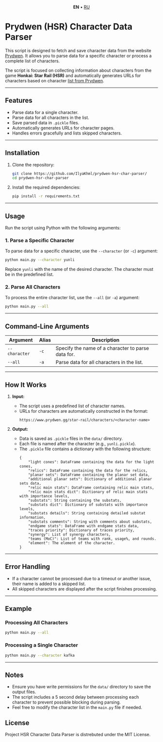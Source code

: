 <p align='center'>
    <b>EN</b> • <a href='README_RU.md'>RU</a>
</p>

# Prydwen (HSR) Character Data Parser

This script is designed to fetch and save character data from the website [Prydwen](https://www.prydwen.gg). It allows you to parse data for a specific character or process a complete list of characters. 

The script is focused on collecting information about characters from the game **Honkai: Star Rail (HSR)** and automatically generates URLs for characters based on character [list from Prydwen](https://www.prydwen.gg/star-rail/characters).

---

## Features
- Parse data for a single character.
- Parse data for all characters in the list.
- Save parsed data in `.pickle` files.
- Automatically generates URLs for character pages.
- Handles errors gracefully and lists skipped characters.

---

## Installation

1. Clone the repository:
   ```bash
   git clone https://github.com/IlyaKhml/prydwen-hsr-char-parser/
   cd prydwen-hsr-char-parser
   ```

2. Install the required dependencies:
   ```bash
   pip install -r requirements.txt
   ```

---

## Usage

Run the script using Python with the following arguments:

### 1. Parse a Specific Character
To parse data for a specific character, use the `--character` (or `-c`) argument:
```bash
python main.py --character yunli
```

Replace `yunli` with the name of the desired character. The character must be in the predefined list.

### 2. Parse All Characters
To process the entire character list, use the `--all` (or `-a`) argument:
```bash
python main.py --all
```

---

## Command-Line Arguments
| Argument          | Alias | Description                                              |
|-------------------|-------|----------------------------------------------------------|
| `--character`     | `-c`  | Specify the name of a character to parse data for.       |
| `--all`           | `-a`  | Parse data for all characters in the list.              |

---

## How It Works

1. **Input:**
   - The script uses a predefined list of character names.
   - URLs for characters are automatically constructed in the format:
     ```
     https://www.prydwen.gg/star-rail/characters/<character-name>
     ```

2. **Output:**
   - Data is saved as `.pickle` files in the `data/` directory.
   - Each file is named after the character (e.g., `yunli.pickle`).
   - The `.pickle` file contains a dictionary with the following structure:
     ```
     {
         "light cones": DataFrame containing the data for the light cones,
         "relics": DataFrame containing the data for the relics,
         "planar sets": DataFrame containing the planar set data,
         "additional planar sets": Dictionary of additional planar sets data,
         "relic main stats": DataFrame containing relic main stats,
         "relic main stats dict": Dictionary of relic main stats with importance levels,
         "substats": String containing the substats,
         "substats dict": Dictionary of substats with importance levels,
         "substats details": String containing detailed substat information,
         "substats comments": String with comments about substats,
         "endgame stats": DataFrame with endgame stats data,
         "traces priority": Dictionary of traces priority,
         "synergy": List of synergy characters,
         "teams (MoC)": List of teams with rank, usage%, and rounds.
         "element": The element of the character.
     }
     ```

---

## Error Handling
- If a character cannot be processed due to a timeout or another issue, their name is added to a skipped list.
- All skipped characters are displayed after the script finishes processing.

---

## Example

### Processing All Characters
```bash
python main.py --all
```

### Processing a Single Character
```bash
python main.py --character kafka
```

---

## Notes
- Ensure you have write permissions for the `data/` directory to save the output files.
- The script includes a 5 second delay between processing each character to prevent possible blocking during parsing.
- Feel free to modify the character list in the `main.py` file if needed.


## License

Project HSR Character Data Parser is distrebuted under the MIT License.
